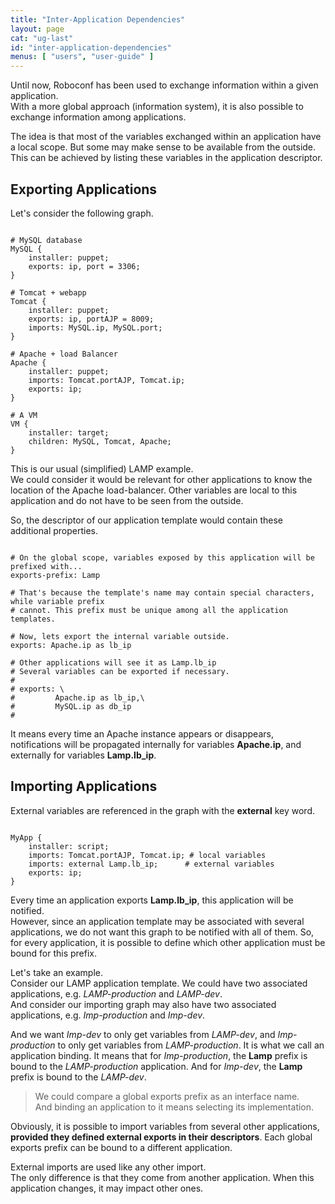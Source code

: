```yaml
---
title: "Inter-Application Dependencies"
layout: page
cat: "ug-last"
id: "inter-application-dependencies"
menus: [ "users", "user-guide" ]
---
```


Until now, Roboconf has been used to exchange information within a given application.  
With a more global approach (information system), it is also possible to exchange information
among applications.

The idea is that most of the variables exchanged within an application have a local scope.
But some may make sense to be available from the outside. This can be achieved by listing
these variables in the application descriptor.


## Exporting Applications

Let's consider the following graph.

<pre><code class="language-roboconf">
# MySQL database
MySQL { 
	installer: puppet;
	exports: ip, port = 3306;
}     

# Tomcat + webapp
Tomcat {
	installer: puppet; 
	exports: ip, portAJP = 8009;
	imports: MySQL.ip, MySQL.port;
}

# Apache + load Balancer
Apache { 
	installer: puppet; 
	imports: Tomcat.portAJP, Tomcat.ip;
	exports: ip;
}

# A VM
VM {
	installer: target;
	children: MySQL, Tomcat, Apache;
}
</code></pre>

This is our usual (simplified) LAMP example.  
We could consider it would be relevant for other applications to know the location of the Apache load-balancer.
Other variables are local to this application and do not have to be seen from the outside.

So, the descriptor of our application template would contain these additional properties.

```properties

# On the global scope, variables exposed by this application will be prefixed with...
exports-prefix: Lamp

# That's because the template's name may contain special characters, while variable prefix
# cannot. This prefix must be unique among all the application templates.

# Now, lets export the internal variable outside.
exports: Apache.ip as lb_ip

# Other applications will see it as Lamp.lb_ip
# Several variables can be exported if necessary.
# 
# exports: \
#         Apache.ip as lb_ip,\
#         MySQL.ip as db_ip
# 
```

It means every time an Apache instance appears or disappears, notifications will be propagated internally for
variables **Apache.ip**, and externally for variables **Lamp.lb_ip**.


## Importing Applications

External variables are referenced in the graph with the **external** key word.

<pre><code class="language-roboconf">
MyApp { 
	installer: script; 
	imports: Tomcat.portAJP, Tomcat.ip; # local variables
	imports: external Lamp.lb_ip;      # external variables
	exports: ip;
}
</code></pre>

Every time an application exports **Lamp.lb_ip**, this application will be notified.  
However, since an application template may be associated with several applications, we do not want this graph
to be notified with all of them. So, for every application, it is possible to define which other application must
be bound for this prefix.

Let's take an example.  
Consider our LAMP application template. We could have two associated applications, e.g. *LAMP-production* and *LAMP-dev*.  
And consider our importing graph may also have two associated applications, e.g. *Imp-production* and *Imp-dev*.

And we want *Imp-dev* to only get variables from *LAMP-dev*, and *Imp-production* to only get variables from *LAMP-production*.
It is what we call an application binding. It means that for *Imp-production*, the **Lamp** prefix is bound to the *LAMP-production*
application. And for *Imp-dev*, the **Lamp** prefix is bound to the *LAMP-dev*.

> We could compare a global exports prefix as an interface name.  
> And binding an application to it means selecting its implementation.

Obviously, it is possible to import variables from several other applications, **provided they defined external exports in their descriptors**.
Each global exports prefix can be bound to a different application.

External imports are used like any other import.  
The only difference is that they come from another application. When this application changes, it may impact other ones.
